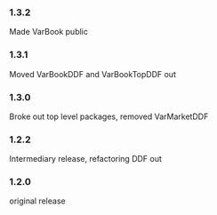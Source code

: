 <!--

    Copyright (C) 2011-2012 Barchart, Inc. <http://www.barchart.com/>

    All rights reserved. Licensed under the OSI BSD License.

    http://www.opensource.org/licenses/bsd-license.php

-->
### 1.3.2
Made VarBook public

### 1.3.1
Moved VarBookDDF and VarBookTopDDF out

### 1.3.0
Broke out top level packages, removed VarMarketDDF

### 1.2.2
Intermediary release, refactoring DDF out 
### 1.2.0
original release
